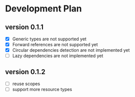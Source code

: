 # Development Plan

## version 0.1.1

- [x] Generic types are not supported yet
- [x] Forward references are not supported yet
- [x] Circular dependencies detection are not implemented yet
- [ ] Lazy dependencies are not implemented yet

## version 0.1.2

- [ ] reuse scopes
- [ ] support more resource types
